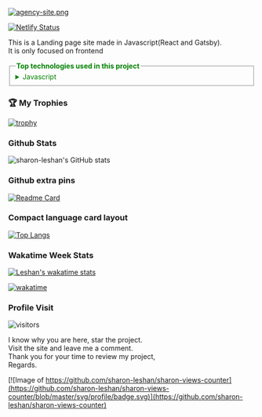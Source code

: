 [![agency-site.png](https://i.postimg.cc/9Qhzf5dS/agency-site.png)](https://postimg.cc/tYB9rcmt)

[![Netlify Status](https://api.netlify.com/api/v1/badges/d8b1ee8c-f00a-4387-a140-ad1f536cc7fe/deploy-status)](https://app.netlify.com/sites/maleo-agency-site/deploys)

This is a Landing page site made in Javascript(React and Gatsby). <br />
It is only focused on frontend
 
<!--START_SECTION:waka-->
<!--END_SECTION:waka-->
<fieldset style="color: green">
  <legend>
    <strong> Top technologies used in this project</strong>
  </legend>
 <details>
  <summary>Javascript</summary>
  <ul>
    <li>React -Frontend</li>
    <li>Gatsby -Static Site Generator</li>
  </ul>
  </details>
</fieldset>

### 🏆 My Trophies
  [![trophy](https://github-profile-trophy.vercel.app/?username=sharon-leshan&theme=juicyfresh&no-bg=true)](https://github.com/sharon-leshan/agency-site)

### Github Stats

![sharon-leshan's GitHub stats](https://github-readme-stats.vercel.app/api?username=sharon-leshan&count_private=true&show_icons=true&theme=dark&title_color=009933&include_all_commits=true)

### Github extra pins

[![Readme Card](https://github-readme-stats.vercel.app/api/pin/?username=sharon-leshan&repo=agency-site&theme=dark&title_color=009933)](https://github.com/sharon-leshan/agency-site&show_owner=true&count_private=true)

### Compact language card layout

[![Top Langs](https://github-readme-stats.vercel.app/api/top-langs/?username=sharon-leshan&layout=compact&theme=dark&title_color=009933)](https://github.com/sharon-leshan/agency-site)

### Wakatime Week Stats

[![Leshan's wakatime stats](https://github-readme-stats.vercel.app/api/wakatime?username=shazyleshan&theme=dark&title_color=009933)](https://github.com/sharon-leshan/sharon-leshan)

[![wakatime](https://wakatime.com/badge/user/f6d97325-e131-4c48-9dbc-46089cd0f41a/project/a43ec5ec-5ec4-4b3f-b502-1eab05690416.svg)](https://wakatime.com/badge/user/f6d97325-e131-4c48-9dbc-46089cd0f41a/project/a43ec5ec-5ec4-4b3f-b502-1eab05690416)

### Profile Visit

![visitors](https://visitor-badge.glitch.me/badge?page_id=sharon-leshan.agency-site&left_color=green&right_color=red&theme=dark&title_color=009933)

<p>
I know why you are here, star the project.<br />
Visit the site and leave me a comment.<br />
Thank you for your time to review my project,<br />
Regards.<br />
</p>

[![Image of https://github.com/sharon-leshan/sharon-views-counter](https://github.com/sharon-leshan/sharon-views-counter/blob/master/svg/profile/badge.svg)](https://github.com/sharon-leshan/sharon-views-counter)

